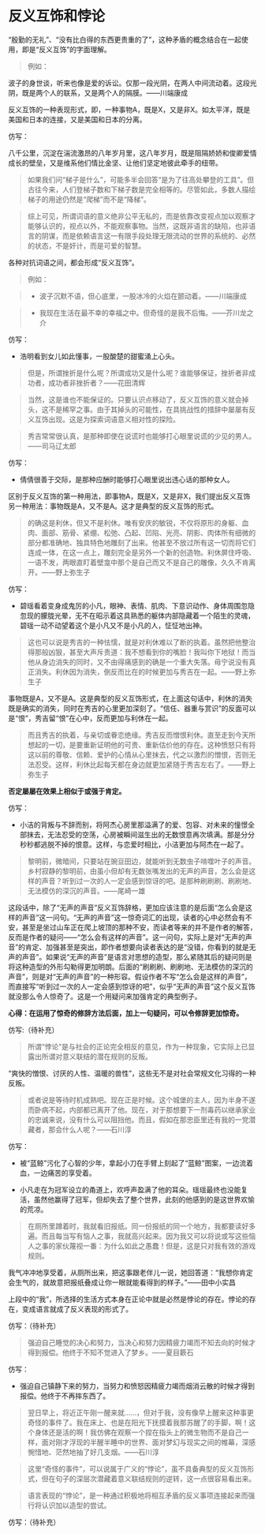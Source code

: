 # 反义互饰和悖论

“殷勤的无礼”、“没有比白得的东西更贵重的了”，这种矛盾的概念结合在一起使用，即是“反义互饰”的字面理解。

>例如：

波子的身世谈，听来也像是爱的诉讼。仅那一段光阴，在两人中间流动着。这段光阴，既是两个人的联系，又是两个人的隔膜。——川端康成

反义互饰的一种表现形式，即，一种事物A，既是X，又是非X。如太平洋，既是美国和日本的连接，又是美国和日本的分离。

仿写：

八千公里，沉淀在湍流激昂的八年岁月里，这八年岁月，既是阻隔娇娇和俊卿爱情成长的壁垒，又是维系他们情比金坚、让他们坚定地彼此牵手的纽带。

>如果我们问“梯子是什么”，可能多半会回答“是为了往高处攀登的工具”。但古往今来，人们登梯子数和下梯子数是完全相等的。尽管如此，多数人描绘梯子的用途仍然是“爬梯”而不是“降梯”。

>综上可见，所谓词语的意义绝非公平无私的，而是依靠改变视点加以观察才能够认识的，视点以外，不能观察事物。当然，这既非语言的缺陷，也非语言的阴谋，而是依赖语言这一有限手段处理无限流动的世界的系统的、必然的状态，不是奸计，而是可爱的智慧。

各种对抗词语之间，都会形成“反义互饰”。

>例如：

>- 波子沉默不语，但心底里，一股冰冷的火焰在颤动着。——川端康成

>- 我现在生活在最不幸的幸福之中。但奇怪的是我不后悔。——芥川龙之介

仿写：

- 浩明看到女儿如此懂事，一股酸楚的甜蜜涌上心头。

>但是，所谓挫折是什么呢？所谓成功又是什么呢？谁能够保证，挫折者非成功者，成功者非挫折者？——花田清辉

>当然，这是谁也不能保证的。只要认识点移动了，反义互饰的意义就会掉头，这不是稀罕之事。由于其掉头的可能性，在具挑战性的措辞中屡屡有反义互饰出现。这是为探索词语意义相对性的探险。

>秀吉常常很认真，是那种即使在说谎时也能够打心眼里说谎的少见的男人。——司马辽太郎

仿写：

- 倩倩很善于交际，是那种应酬时能够打心眼里说出违心话的那种女人。


区别于反义互饰的第一种用法，即事物A，既是X，又是非X，我们提出反义互饰另一种用法：事物既是A，又不是A。这才是典型的反义互饰的形式。

>的确这是利休，但又不是利休。唯有安庆的敏锐，不仅将原形的身躯、血肉、面部、筋骨、紧绷、松弛、凸起、凹陷、光亮、阴影、肉体所有细微的部分都准确地、独具特色地雕刻了出来。他甚至不放过所有这一切而将它们连成一体，在这一点上，雕刻完全是另外一个新的创造物。利休屏住呼吸、一语不发，两眼直盯着壁龛中那个是自己而又不是自己的雕像，久久不肯离开。——野上弥生子

仿写：

- 碧瑶看着变身成鬼厉的小凡，眼神、表情、肌肉、下意识动作、身体周围忽隐忽现的朦胧光晕，无不在昭示着这具熟悉的躯体内部隐藏着一个陌生的灵魂，碧瑶一动不动望着这个是小凡又不是小凡的人，怔怔地出神。

>这也可以说是秀吉的一种怯懦，就是对利休难以了断的执着。虽然把他整治得那般凶狠，甚至大声斥责道：我不想看到你的嘴脸！我叫你下地狱！而当他从身边消失的同时，又不由得痛感到的确是一个重大失落。毋宁说没有真正消失。利休因为消失，倒反而比在的时候更加与秀吉在一起。——野上弥生子

事物既是A，又不是A。这是典型的反义互饰形式，在上面这句话中，利休的消失既是确实的消失，同时在秀吉的心里更加深刻了。“信任、器重与赏识”的反面可以是“恨”，秀吉留“恨”在心中，反而更加与利休在一起。

>而且秀吉的执着，与亲切或眷恋绝缘。秀吉反而憎恨利休。直至走到今天所想起的一切，是要重新证明他的可贵、重新估价他的存在。这种愤怒只有将这以前的尊敬、信赖、爱护的心情从心里抹去，代之以激烈的憎恨，否则无法忍受。这样，利休比起每天都在身边就更加紧随于秀吉左右了。——野上弥生子

**否定屡屡在效果上相似于或强于肯定。**

仿写：

- 小洁的背叛与不辞而别，将阿杰心房里那溢满了的爱、包容、对未来的憧憬全部抹去，无法忍受的空荡，心房被瞬间滋生出的无数恨意再次填满。那是分分秒秒都逃脱不掉的恨意。这样，与恋爱时相比，小洁更加与阿杰在一起了。

>黎明前，微暗间，只要站在豌豆田边，就能听到无数虫子啃噬叶子的声音。乡村寂静的黎明前，由虽小但却有无数张嘴发出的无声的声音，怎么会是这样的声音？听到过一次的人一定会感到惊讶的吧。是那种刷刷刷、刷刷地、无法模仿的深沉的声音。——尾崎一雄

这段话中，除了“无声的声音”反义互饰辞格，更加应该注意的是后面“怎么会是这样的声音”这一问句。“无声的声音”这一惊奇词汇的出现，读者的心中必然会有不安，甚至是坐过山车正在爬上坡顶的那种不安，而读者等来的并不是作者的解答，反而是作者的疑问——“怎么会有这样的声音”。这一问句，实际上是对“无声的声音”的肯定、加强甚至是突出，即作者想要向读者表达的是“没错，你看到的就是无声的声音”。如果说“无声的声音”是语言对思想的造型，那么紧随其后的疑问则是将这种造型的外形勾勒得更加明朗。后面的“刷刷刷、刷刷地、无法模仿的深沉的声音”，则是对“无声的声音”的一种形容。假设作者不写“怎么会是这样的声音”，而直接写“听到过一次的人一定会感到惊讶的吧”，似乎“无声的声音”这个反义互饰就没那么令人惊奇了。这是一个用疑问来加强肯定的典型例子。

**心得：在运用了惊奇的修辞方法后面，加上一句疑问，可以令修辞更加惊奇。**

仿写:（待补充）



>所谓“悖论”是与社会的正论完全相反的意见，作为一种现象，它实际上已显露出所谓对意义联结的潜在规则的反叛。

“爽快的憎恨、讨厌的人性、温暖的兽性”，这些无不是对社会常规文化习得的一种反叛。

>或者说是等待时机成熟吧。现在正是时候。这个城堡的主人，因为半身不遂而卧病不起，内部都已离开了他。现在，对于那想要下一剂毒药以继承家业的忠诚来说，没有什么可以阻挡他。而且，假如在那忠臣里还有我的一党潜藏者，那会什么人呢？——石川淳

仿写：

- 被“蓝鲸”污化了心智的少年，拿起小刀在手臂上刻起了“蓝鲸”图案，一边流着血，一边痛苦的享受着。

- 小凡走在为冠军设立的甬道上，欢呼声盈满了他的耳朵。瑶瑶最终也没能复活，虽然他赢得了冠军，但却失去了整个世界，此刻的他感到的是这世界欢愉的荒凉。


>在厕所里蹲着时，我就看旧报纸。同一份报纸的同一个地方，我都要读好多遍。而且每当写有恼人之事，我就高兴起来。因为我又可以将说或写这些恼人之事的家伙蔑视一番：为什么如此之愚蠢！但是，这是只对我有效的游戏规则。
>
我气冲冲地享受着，从厕所出来，把这事跟老伴儿一说，她回答道：“我想你肯定会生气的，就故意把报纸叠成让你一眼就能看得到的样子。”——田中小实昌

上段中的“我”，所选择的生活方式本身在正论中就是必然是悖论的存在。悖论的存在，变成语言就成了反义表现的形式了。

仿写：（待补充）


>强迫自己睡觉的决心和努力，当决心和努力因精疲力竭而不知去向的时候才得到报偿。他终于不知不觉进入了梦乡。——夏目簌石

仿写：

- 强迫自己镇静下来的努力，当努力和愤怒因精疲力竭而烟消云散的时候才得到报偿。他终于不再摔东西了。


>翌日早上，将近正午刚一醒来就……，但对于我，没有像早上醒来这种事更奇怪的事件了。我在床上、也是在阳光下抚摸着我那苏醒了的手脚，啊！这个身体还是活的啊！我仿佛在观察一个捏在指头上的微生物而不是自己一样，面对刚才浮现的半醒半睡中的世界、面对梦幻与现实之间的帷幕，深感惋惜地、茫然地抽了好几支烟。——石川淳

>这里“奇怪的事件”，可以说属于广义的“悖论”，虽不具备典型的反义互饰形式，但在句子的深层次潜藏着意义联结规则的逆转，这一点很容易看出来。

>语言表现的“悖论”，是一种通过积极地将相互矛盾的反义事项连接起来而强行将认识加以造型的尝试。

仿写：（待补充）